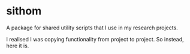 # sithom

A package for shared utility scripts that I use in my research projects.

I realised I was copying functionality from project to project. So instead, here it is.
